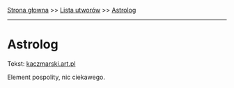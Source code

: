 [Strona głowna](../index.md) >> [Lista utworów](../list.md) >> [Astrolog](19.md)

---

# Astrolog

Tekst: [kaczmarski.art.pl](https://www.kaczmarski.art.pl/tworczosc/wiersze/astrolog/)

Element pospolity, nic ciekawego.